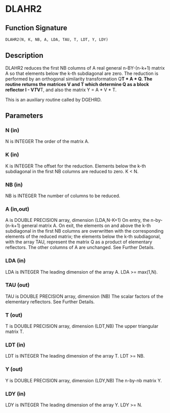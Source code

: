 # DLAHR2

## Function Signature

```fortran
DLAHR2(N, K, NB, A, LDA, TAU, T, LDT, Y, LDY)
```

## Description


 DLAHR2 reduces the first NB columns of A real general n-BY-(n-k+1)
 matrix A so that elements below the k-th subdiagonal are zero. The
 reduction is performed by an orthogonal similarity transformation
 Q**T * A * Q. The routine returns the matrices V and T which determine
 Q as a block reflector I - V*T*V**T, and also the matrix Y = A * V * T.

 This is an auxiliary routine called by DGEHRD.

## Parameters

### N (in)

N is INTEGER The order of the matrix A.

### K (in)

K is INTEGER The offset for the reduction. Elements below the k-th subdiagonal in the first NB columns are reduced to zero. K < N.

### NB (in)

NB is INTEGER The number of columns to be reduced.

### A (in,out)

A is DOUBLE PRECISION array, dimension (LDA,N-K+1) On entry, the n-by-(n-k+1) general matrix A. On exit, the elements on and above the k-th subdiagonal in the first NB columns are overwritten with the corresponding elements of the reduced matrix; the elements below the k-th subdiagonal, with the array TAU, represent the matrix Q as a product of elementary reflectors. The other columns of A are unchanged. See Further Details.

### LDA (in)

LDA is INTEGER The leading dimension of the array A. LDA >= max(1,N).

### TAU (out)

TAU is DOUBLE PRECISION array, dimension (NB) The scalar factors of the elementary reflectors. See Further Details.

### T (out)

T is DOUBLE PRECISION array, dimension (LDT,NB) The upper triangular matrix T.

### LDT (in)

LDT is INTEGER The leading dimension of the array T. LDT >= NB.

### Y (out)

Y is DOUBLE PRECISION array, dimension (LDY,NB) The n-by-nb matrix Y.

### LDY (in)

LDY is INTEGER The leading dimension of the array Y. LDY >= N.


